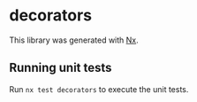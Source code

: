 # decorators

This library was generated with [Nx](https://nx.dev).

## Running unit tests

Run `nx test decorators` to execute the unit tests.
